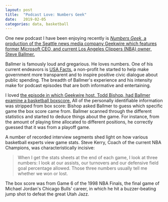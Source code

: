 ```yaml
---
layout: post
title:  "Podcast Love: Numbers Geek"
date:   2019-02-05
categories: data, basketball
---
```

One new podcast I have been enjoying recently is [*Numbers Geek*, a production of the Seattle news media company Geekwire which features former Microsoft CEO, and current Los Angeles Clippers (NBA) owner, Steve Ballmer.](https://www.geekwire.com/numbersgeek/)

Ballmer is famously loud and gregarious. He loves numbers. One of his current endeavors is [USA Facts](https://usafacts.org), a non-profit he started to help make government more transparent and to inspire positive civic dialogue about public spending. The breadth of Ballmer's experience and his intensity make for podcast episodes that are both informative and entertaining.

I loved [the episode in which Geekwire host, Todd Bishop, had Ballmer examine a basketball boxscore.](https://www.geekwire.com/2019/numbers-geek-steve-ballmer-basketball-box-score-mystery/) All of the personally identifiable information was stripped from box score: Bishop asked Ballmer to guess which specific game the box score came from. Ballmer scanned through the different statistics and started to deduce things about the game. For instance, from the amount of playing time allocated to different positions, he correctly guessed that it was from a playoff game.

A number of recorded interview segments shed light on how various basketball experts view game stats.  Steve Kerry, Coach of the current NBA Champions, was characteristically incisive:

> When I get the stats sheets at the end of each game, I look at three numbers: I look at our assists, our turnovers and our defensive field goal percentage allowed. Those three numbers usually tell me whether we won or lost.

The box score was from Game 6 of the 1998 NBA Finals, the final game of Michael Jordan's Chicago Bulls' career, in which he hit a buzzer-beating jump shot to defeat the great Utah Jazz.
